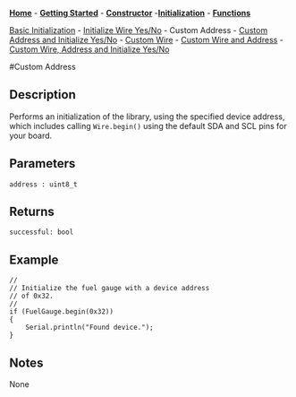 [**Home**](https://porrey.github.io/max1704x) -
[**Getting Started**](https://porrey.github.io/max1704x/getting-started) -
[**Constructor**](https://porrey.github.io/max1704x/constructor) -[**Initialization**](https://porrey.github.io/max1704x/initialization) -
[**Functions**](https://porrey.github.io/max1704x/functions)

[Basic Initialization](https://porrey.github.io/max1704x/initialization/basic) -
[Initialize Wire Yes/No](https://porrey.github.io/max1704x/initialization/wire-yes-no) -
Custom Address -
[Custom Address and Initialize Yes/No](https://porrey.github.io/max1704x/initialization/custom-address-initialize-yes-no) -
[Custom Wire](https://porrey.github.io/max1704x/initialization/custom-wire) -
[Custom Wire and Address](https://porrey.github.io/max1704x/initialization/custom-wire-address) -
[Custom Wire, Address and Initialize Yes/No](https://porrey.github.io/max1704x/initialization/)

#Custom Address
## Description
Performs an initialization of the library, using the specified device address, which includes calling `Wire.begin()` using the default SDA and SCL pins for your board.

## Parameters
`address : uint8_t`

## Returns
`successful: bool`

## Example
	//
	// Initialize the fuel gauge with a device address
	// of 0x32.
	//
	if (FuelGauge.begin(0x32))
	{
		Serial.println("Found device.");
	}

## Notes
None